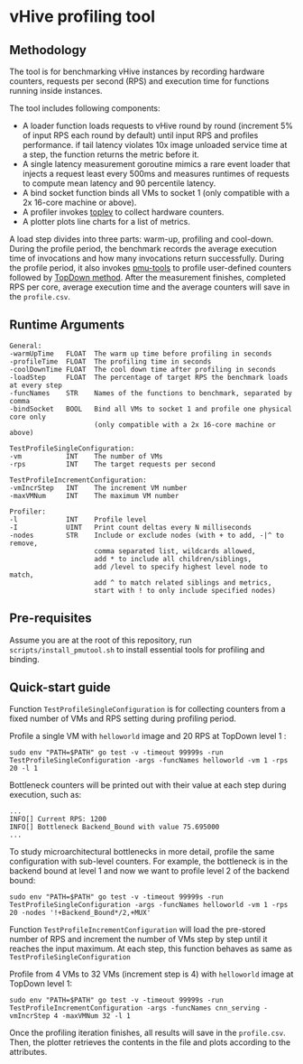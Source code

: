 # vHive profiling tool

## Methodology

The tool is for benchmarking vHive instances by recording hardware counters, requests per second
 (RPS) and execution time for functions running inside instances.

The tool includes following components: 
- A loader function loads requests to vHive round by round (increment 5% of input RPS each round 
  by default) until input RPS and profiles performance. if tail latency violates 10x image 
  unloaded service time at a step, the function returns the metric before it.
- A single latency measurement goroutine mimics a rare event loader that injects a request least 
  every 500ms and measures runtimes of requests to compute mean latency and 90 percentile latency.
- A bind socket function binds all VMs to socket 1 (only compatible with a 2x 16-core machine or 
  above).
- A profiler invokes [toplev](https://github.com/andikleen/pmu-tools) to collect hardware counters.
- A plotter plots line charts for a list of metrics.

A load step divides into three parts: warm-up, profiling and cool-down. During the profile 
period, the benchmark records the average execution time of invocations and how many invocations 
return successfully. During the profile period, it also invokes [pmu-tools](https://github.com/andikleen/pmu-tools) 
to profile user-defined counters followed by [TopDown method](https://ieeexplore.ieee.org/document/6844459). 
After the measurement finishes, completed RPS per core, average execution time and the average 
counters will save in the `profile.csv`.

## Runtime Arguments
```
General:
-warmUpTime   FLOAT  The warm up time before profiling in seconds
-profileTime  FLOAT  The profiling time in seconds
-coolDownTime FLOAT  The cool down time after profiling in seconds
-loadStep     FLOAT  The percentage of target RPS the benchmark loads at every step
-funcNames    STR    Names of the functions to benchmark, separated by comma
-bindSocket   BOOL   Bind all VMs to socket 1 and profile one physical core only
                     (only compatible with a 2x 16-core machine or above)

TestProfileSingleConfiguration:
-vm           INT    The number of VMs
-rps          INT    The target requests per second

TestProfileIncrementConfiguration:
-vmIncrStep   INT    The increment VM number
-maxVMNum     INT    The maximum VM number

Profiler:
-l            INT    Profile level
-I            UINT   Print count deltas every N milliseconds
-nodes        STR    Include or exclude nodes (with + to add, -|^ to remove, 
                     comma separated list, wildcards allowed, 
                     add * to include all children/siblings, 
                     add /level to specify highest level node to match, 
                     add ^ to match related siblings and metrics, 
                     start with ! to only include specified nodes)
```

## Pre-requisites
Assume you are at the root of this repository, run `scripts/install_pmutool.sh` to install
essential tools for profiling and binding.

## Quick-start guide
Function `TestProfileSingleConfiguration` is for collecting counters from a fixed number of VMs and RPS setting 
during profiling period.

Profile a single VM with `helloworld` image and 20 RPS at TopDown level 1 :
```
sudo env "PATH=$PATH" go test -v -timeout 99999s -run TestProfileSingleConfiguration -args -funcNames helloworld -vm 1 -rps 20 -l 1
```
Bottleneck counters will be printed out with their value at each step during 
execution, such as:
```
...
INFO[] Current RPS: 1200
INFO[] Bottleneck Backend_Bound with value 75.695000
...
```
    
To study microarchitectural bottlenecks in more detail, profile the same configuration with sub-level counters. 
For example, the bottleneck is in the backend bound at level 1 and now we want to profile level 2 of the backend bound:
```
sudo env "PATH=$PATH" go test -v -timeout 99999s -run TestProfileSingleConfiguration -args -funcNames helloworld -vm 1 -rps 20 -nodes '!+Backend_Bound*/2,+MUX'
```

Function `TestProfileIncrementConfiguration` will load the pre-stored number of RPS and 
increment the number of VMs step by step until it reaches the input maximum. At each 
step, this function behaves as same as `TestProfileSingleConfiguration`

Profile from 4 VMs to 32 VMs (increment step is 4) with `helloworld` image at TopDown level 1:
```
sudo env "PATH=$PATH" go test -v -timeout 99999s -run TestProfileIncrementConfiguration -args -funcNames cnn_serving -vmIncrStep 4 -maxVMNum 32 -l 1
```
Once the profiling iteration finishes, all results will save in the `profile.csv`. Then, the plotter retrieves 
the contents in the file and plots according to the attributes.

